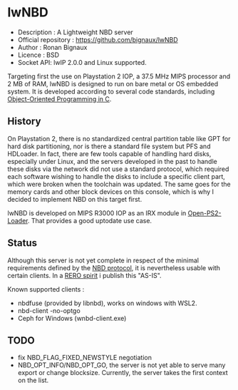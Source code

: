 # lwNBD

*   Description : A Lightweight NBD server
*   Official repository : <https://github.com/bignaux/lwNBD>
*   Author : Ronan Bignaux
*   Licence : BSD
*   Socket API: lwIP 2.0.0 and Linux supported.

Targeting first the use on Playstation 2 IOP, a 37.5 MHz MIPS processor
and 2 MB of RAM, lwNBD is designed to run on bare metal or OS embedded system.
It is developed according to several code standards, including
[Object-Oriented Programming in C](https://github.com/QuantumLeaps/OOP-in-C/).

## History

On Playstation 2, there is no standardized central partition table like GPT for hard disk partitioning, nor is there a standard file system but PFS and HDLoader. In fact, there are few tools capable of handling hard disks, especially under Linux, and the servers developed in the past to handle these disks via the network did not use a standard protocol, which required each software wishing to handle the disks to include a specific client part, which were broken when the toolchain was updated. The same goes for the memory cards and other block devices on this console, which is why I decided to implement NBD on this target first.

lwNBD is developed on MIPS R3000 IOP as an IRX module in [Open-PS2-Loader](https://github.com/ps2homebrew/Open-PS2-Loader). That provides a good uptodate use case.

## Status

Although this server is not yet complete in respect of the minimal requirements defined by the [NBD protocol](https://github.com/NetworkBlockDevice/nbd/blob/master/doc/proto.md#baseline), it is nevertheless usable with certain clients. In a [RERO spirit](https://en.wikipedia.org/wiki/Release_early,_release_often) i publish this "AS-IS".

Known supported clients :

*   nbdfuse (provided by libnbd), works on windows with WSL2.
*   nbd-client -no-optgo
*   Ceph for Windows (wnbd-client.exe)

## TODO

*   fix NBD_FLAG_FIXED_NEWSTYLE negotiation
*   NBD_OPT_INFO/NBD_OPT_GO, the server is not yet able to serve many export or change blocksize. Currently, the server takes the first context on the list.
